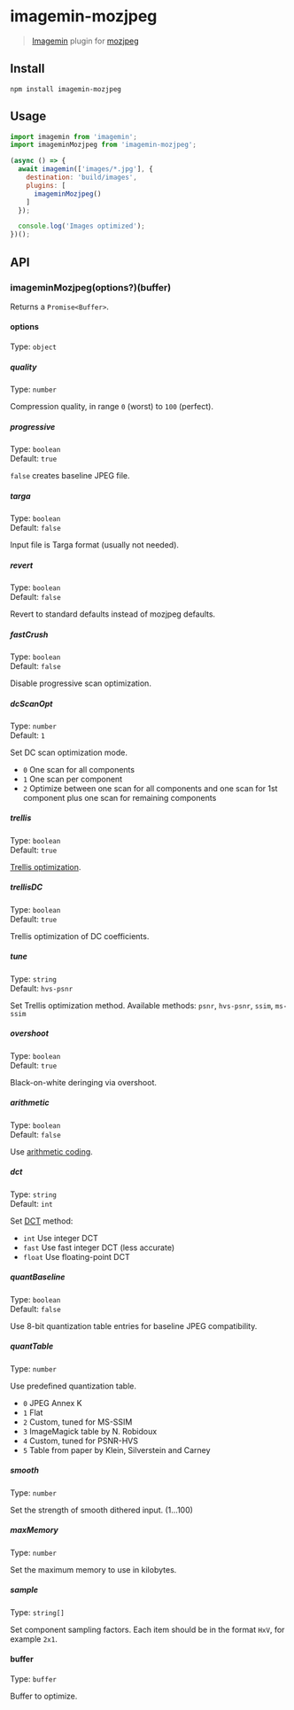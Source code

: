 # imagemin-mozjpeg

> [Imagemin](https://github.com/imagemin/imagemin) plugin for [mozjpeg](https://github.com/mozilla/mozjpeg)

## Install

```shell
npm install imagemin-mozjpeg
```

## Usage

```js
import imagemin from 'imagemin';
import imageminMozjpeg from 'imagemin-mozjpeg';

(async () => {
  await imagemin(['images/*.jpg'], {
    destination: 'build/images',
    plugins: [
      imageminMozjpeg()
    ]
  });

  console.log('Images optimized');
})();
```

## API

### imageminMozjpeg(options?)(buffer)

Returns a `Promise<Buffer>`.

#### options

Type: `object`

##### quality

Type: `number`

Compression quality, in range `0` (worst) to `100` (perfect).

##### progressive

Type: `boolean`\
Default: `true`

`false` creates baseline JPEG file.

##### targa

Type: `boolean`\
Default: `false`

Input file is Targa format (usually not needed).

##### revert

Type: `boolean`\
Default: `false`

Revert to standard defaults instead of mozjpeg defaults.

##### fastCrush

Type: `boolean`\
Default: `false`

Disable progressive scan optimization.

##### dcScanOpt

Type: `number`\
Default: `1`

Set DC scan optimization mode.

- `0` One scan for all components
- `1` One scan per component
- `2` Optimize between one scan for all components and one scan for 1st component plus one scan for remaining components

##### trellis

Type: `boolean`\
Default: `true`

[Trellis optimization](https://en.wikipedia.org/wiki/Trellis_quantization).

##### trellisDC

Type: `boolean`\
Default: `true`

Trellis optimization of DC coefficients.

##### tune

Type: `string`\
Default: `hvs-psnr`

Set Trellis optimization method. Available methods: `psnr`, `hvs-psnr`, `ssim`, `ms-ssim`

##### overshoot

Type: `boolean`\
Default: `true`

Black-on-white deringing via overshoot.

##### arithmetic

Type: `boolean`\
Default: `false`

Use [arithmetic coding](https://en.wikipedia.org/wiki/Arithmetic_coding).

##### dct

Type: `string`\
Default: `int`

Set [DCT](https://en.wikipedia.org/wiki/Discrete_cosine_transform) method:

- `int` Use integer DCT
- `fast` Use fast integer DCT (less accurate)
- `float` Use floating-point DCT

##### quantBaseline

Type: `boolean`\
Default: `false`

Use 8-bit quantization table entries for baseline JPEG compatibility.

##### quantTable

Type: `number`

Use predefined quantization table.

- `0` JPEG Annex K
- `1` Flat
- `2` Custom, tuned for MS-SSIM
- `3` ImageMagick table by N. Robidoux
- `4` Custom, tuned for PSNR-HVS
- `5` Table from paper by Klein, Silverstein and Carney

##### smooth

Type: `number`

Set the strength of smooth dithered input. (1...100)

##### maxMemory

Type: `number`

Set the maximum memory to use in kilobytes.

##### sample

Type: `string[]`

Set component sampling factors. Each item should be in the format `HxV`, for example `2x1`.

#### buffer

Type: `buffer`

Buffer to optimize.
